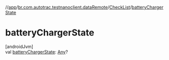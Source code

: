 //[app](../../../index.md)/[br.com.autotrac.testnanoclient.dataRemote](../index.md)/[CheckList](index.md)/[batteryChargerState](battery-charger-state.md)

# batteryChargerState

[androidJvm]\
val [batteryChargerState](battery-charger-state.md): [Any](https://kotlinlang.org/api/latest/jvm/stdlib/kotlin/-any/index.html)?
